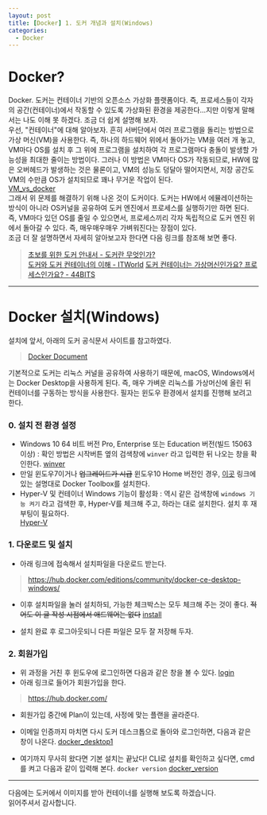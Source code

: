 ```yaml
---
layout: post
title: [Docker] 1. 도커 개념과 설치(Windows)
categories:
  - Docker
---
```


# Docker?

Docker. 도커는 컨테이너 기반의 오픈소스 가상화 플랫폼이다. 즉, 프로세스들이 각자의 공간(컨테이너)에서 작동할 수 있도록 가상화된 환경을 제공한다...지만 이렇게 말해서는 나도 이해 못 하겠다. 조금 더 쉽게 설명해 보자.  
우선, "컨테이너"에 대해 알아보자. 흔히 서버단에서 여러 프로그램을 돌리는 방법으로 가상 머신(VM)을 사용한다. 즉, 하나의 하드웨어 위에서 돌아가는 VM을 여러 개 놓고, VM마다 OS를 설치 후 그 위에 프로그램을 설치하여 각 프로그램마다 충돌이 발생할 가능성을 최대한 줄이는 방법이다. 그러나 이 방법은 VM마다 OS가 작동되므로, HW에 많은 오버헤드가 발생하는 것은 물론이고, VM의 성능도 덩달아 떨어지면서, 저장 공간도 VM의 수만큼 OS가 설치되므로 꽤나 무거운 작업이 된다.  
[VM_vs_docker](/assets/images/Docker/1_docker_install/vm-vs-docker.png)  
그래서 위 문제를 해결하기 위해 나온 것이 도커이다. 도커는 HW에서 에뮬레이션하는 방식이 아니라 OS커널을 공유하여 도커 엔진에서 프로세스를 실행하기만 하면 된다. 즉, VM마다 있던 OS를 줄일 수 있으면서, 프로세스끼리 각자 독립적으로 도커 엔진 위에서 돌아갈 수 있다. 즉, 매우매우매우 가벼워진다는 장점이 있다.  
조금 더 잘 설명하면서 자세히 알아보고자 한다면 다음 링크를 참조해 보면 좋다.
> [초보를 위한 도커 안내서 - 도커란 무엇인가? ](https://subicura.com/2017/01/19/docker-guide-for-beginners-1.html)  
> [도커와 도커 컨테이너의 이해 - ITWorld](http://www.itworld.co.kr/news/110748) 
> [도커 컨테이너는 가상머신인가요? 프로세스인가요? - 44BITS](https://www.44bits.io/ko/post/is-docker-container-a-virtual-machine-or-a-process)  

---

# Docker 설치(Windows)

설치에 앞서, 아래의 도커 공식문서 사이트를 참고하였다.  
> [Docker Document](https://docs.docker.com/)

기본적으로 도커는 리눅스 커널을 공유하여 사용하기 때문에, macOS, Windows에서는 Docker Desktop을 사용하게 된다. 즉, 매우 가벼운 리눅스를 가상머신에 올린 뒤 컨테이너를 구동하는 방식을 사용한다. 필자는 윈도우 환경에서 설치를 진행해 보려고 한다.  

### 0. 설치 전 환경 설정
 - Windows 10 64 비트 버전 Pro, Enterprise 또는 Education 버전(빌드 15063 이상) : 확인 방법은 시작버튼 옆의 검색창에 `winver` 라고 입력한 뒤 나오는 창을 확인한다.
[winver](/assets/images/Docker/1_docker_install/winver.PNG)  
 - 만일 윈도우7이거나 ~~업그레이드가 시급~~ 윈도우10 Home 버전인 경우, [이곳](https://docs.docker.com/toolbox/toolbox_install_windows/) 링크에 있는 설명대로 Docker Toolbox를 설치한다.  
 - Hyper-V 및 컨테이너 Windows 기능이 활성화 : 역시 같은 검색창에 `windows 기능 켜기` 라고 검색한 후, Hyper-V를 체크해 주고, 하라는 대로 설치한다. 설치 후 재부팅이 필요하다.  
[Hyper-V](/assets/images/Docker/1_docker_install/hyper.PNG)  

### 1. 다운로드 및 설치

 - 아래 링크에 접속해서 설치파일을 다운로드 받는다.
> https://hub.docker.com/editions/community/docker-ce-desktop-windows/  

 - 이후 설치파일을 눌러 설치하되, 가능한 체크박스는 모두 체크해 주는 것이 좋다. ~~적어도 이 글 작성 시점에서 애드웨어는 없다~~
[install](/assets/images/Docker/1_docker_install/intall.PNG)  

 - 설치 완료 후 로그아웃되니 다른 파일은 모두 잘 저장해 두자.

### 2. 회원가입

 - 위 과정을 거친 후 윈도우에 로그인하면 다음과 같은 창을 볼 수 있다.
[login](/assets/images/Docker/1_docker_install/login.PNG)  
 - 아래 링크로 들어가 회원가입을 한다.
> https://hub.docker.com/  
 - 회원가입 중간에 Plan이 있는데, 사정에 맞는 플랜을 골라준다.
 - 이메일 인증까지 마치면 다시 도커 데스크톱으로 돌아와 로그인하면, 다음과 같은 창이 나온다.
[docker_desktop1](/assets/images/Docker/1_docker_install/docker_desktop_1.PNG)  

 - 여기까지 무사히 왔다면 기본 설치는 끝났다! CLI로 설치를 확인하고 싶다면, cmd를 켜고 다음과 같이 입력해 본다.
 ```docker version```
 [docker_version](/assets/images/Docker/1_docker_install/docker_version.PNG)  

 ---  

 다음에는 도커에서 이미지를 받아 컨테이너를 실행해 보도록 하겠습니다.  
 읽어주셔서 감사합니다.


